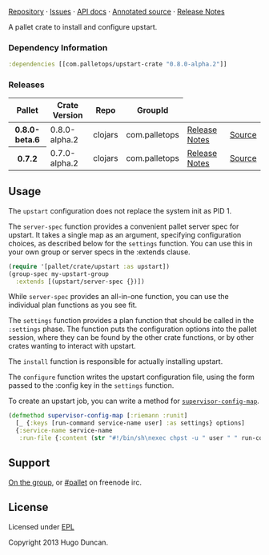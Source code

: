 [Repository](https://github.com/pallet/upstart-crate) &#xb7;
[Issues](https://github.com/pallet/upstart-crate/issues) &#xb7;
[API docs](http://palletops.com/upstart-crate/0.8/api) &#xb7;
[Annotated source](http://palletops.com/upstart-crate/0.8/annotated/uberdoc.html) &#xb7;
[Release Notes](https://github.com/pallet/upstart-crate/blob/develop/ReleaseNotes.md)

A pallet crate to install and configure upstart.

### Dependency Information

```clj
:dependencies [[com.palletops/upstart-crate "0.8.0-alpha.2"]]
```

### Releases

<table>
<thead>
  <tr><th>Pallet</th><th>Crate Version</th><th>Repo</th><th>GroupId</th></tr>
</thead>
<tbody>
  <tr>
    <th>0.8.0-beta.6</th>
    <td>0.8.0-alpha.2</td>
    <td>clojars</td>
    <td>com.palletops</td>
    <td><a href='https://github.com/pallet/upstart-crate/blob/0.8.0-alpha.2/ReleaseNotes.md'>Release Notes</a></td>
    <td><a href='https://github.com/pallet/upstart-crate/blob/0.8.0-alpha.2/'>Source</a></td>
  </tr>
  <tr>
    <th>0.7.2</th>
    <td>0.7.0-alpha.2</td>
    <td>clojars</td>
    <td>com.palletops</td>
    <td><a href='https://github.com/pallet/upstart-crate/blob/0.7.0-alpha.2/ReleaseNotes.md'>Release Notes</a></td>
    <td><a href='https://github.com/pallet/upstart-crate/blob/0.7.0-alpha.2/'>Source</a></td>
  </tr>
</tbody>
</table>

## Usage

The `upstart` configuration does not replace the system init as PID 1.

The `server-spec` function provides a convenient pallet server spec for
upstart.  It takes a single map as an argument, specifying configuration
choices, as described below for the `settings` function.  You can use this
in your own group or server specs in the :extends clause.

```clj
(require '[pallet/crate/upstart :as upstart])
(group-spec my-upstart-group
  :extends [(upstart/server-spec {})])
```

While `server-spec` provides an all-in-one function, you can use the individual
plan functions as you see fit.

The `settings` function provides a plan function that should be called in the
`:settings` phase.  The function puts the configuration options into the pallet
session, where they can be found by the other crate functions, or by other
crates wanting to interact with upstart.

The `install` function is responsible for actually installing upstart.

The `configure` function writes the upstart configuration file, using the form
passed to the :config key in the `settings` function.

To create an upstart job, you can write a method for
[`supervisor-config-map`](http://palletops.com/api/0.8/pallet.crate.service.html#var-supervisor-config-map).

```clj
(defmethod supervisor-config-map [:riemann :runit]
  [_ {:keys [run-command service-name user] :as settings} options]
  {:service-name service-name
   :run-file {:content (str "#!/bin/sh\nexec chpst -u " user " " run-command)}})
```

## Support

[On the group](http://groups.google.com/group/pallet-clj), or
[#pallet](http://webchat.freenode.net/?channels=#pallet) on freenode irc.

## License

Licensed under [EPL](http://www.eclipse.org/legal/epl-v10.html)

Copyright 2013 Hugo Duncan.
